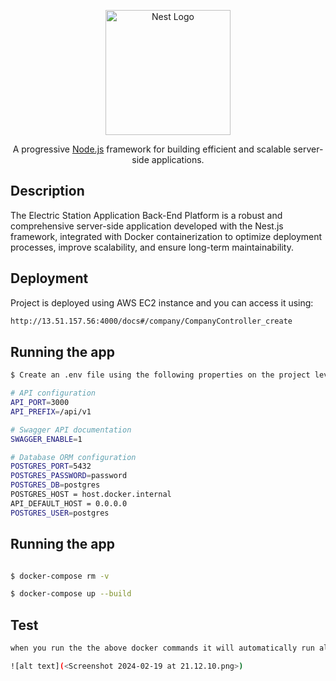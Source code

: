 <p align="center">
  <a href="http://nestjs.com/" target="blank"><img src="https://nestjs.com/img/logo-small.svg" width="200" alt="Nest Logo" /></a>
</p>

[circleci-image]: https://img.shields.io/circleci/build/github/nestjs/nest/master?token=abc123def456
[circleci-url]: https://circleci.com/gh/nestjs/nest

  <p align="center">A progressive <a href="http://nodejs.org" target="_blank">Node.js</a> framework for building efficient and scalable server-side applications.</p>
    <p align="center">
</p>
  <!--[![Backers on Open Collective](https://opencollective.com/nest/backers/badge.svg)](https://opencollective.com/nest#backer)
  [![Sponsors on Open Collective](https://opencollective.com/nest/sponsors/badge.svg)](https://opencollective.com/nest#sponsor)-->

## Description

The Electric Station Application Back-End Platform is a robust and comprehensive server-side application developed with the Nest.js framework, integrated with Docker containerization to optimize deployment processes, improve scalability, and ensure long-term maintainability.

## Deployment

Project is deployed using AWS EC2 instance and you can access it using:

```bash
http://13.51.157.56:4000/docs#/company/CompanyController_create

```

## Running the app

```bash
$ Create an .env file using the following properties on the project level with following properties:

# API configuration
API_PORT=3000
API_PREFIX=/api/v1

# Swagger API documentation
SWAGGER_ENABLE=1

# Database ORM configuration
POSTGRES_PORT=5432
POSTGRES_PASSWORD=password
POSTGRES_DB=postgres
POSTGRES_HOST = host.docker.internal
API_DEFAULT_HOST = 0.0.0.0
POSTGRES_USER=postgres
```

## Running the app

```bash

$ docker-compose rm -v

$ docker-compose up --build

```

## Test

```bash
when you run the the above docker commands it will automatically run all the test cases

![alt text](<Screenshot 2024-02-19 at 21.12.10.png>)
```
